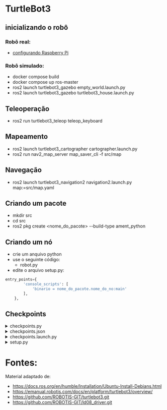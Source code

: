 # TurtleBot3

## inicializando o robô

### Robô real:
- [configurando Raspberry Pi](doc/config_rbp.md)

### Robô simulado:
- docker compose build
- docker compose up ros-master
- ros2 launch turtlebot3_gazebo empty_world.launch.py
- ros2 launch turtlebot3_gazebo turtlebot3_house.launch.py

## Teleoperação
- ros2 run turtlebot3_teleop teleop_keyboard

## Mapeamento
- ros2 launch turtlebot3_cartographer cartographer.launch.py
- ros2 run nav2_map_server map_saver_cli -f src/map

## Navegação
- ros2 launch turtlebot3_navigation2 navigation2.launch.py map:=src/map.yaml

## Criando um pacote
- mkdir src
- cd src
- ros2 pkg create <nome_do_pacote> --build-type ament_python

## Criando um nó
- crie um anquivo python
- use o seguinte código:
    - robot.py
- edite o arquivo setup.py:

```python
entry_points={
        'console_scripts': [
            'binario = nome_do_pacote.nome_do_no:main'
        ],
    },
```


## Checkpoints

<details>
<summary>checkpoints.py</summary>

```python
import rclpy
from rclpy.action import ActionClient
from rclpy.node import Node

from nav2_msgs.action import FollowWaypoints
from geometry_msgs.msg import PoseStamped
from std_srvs.srv import Trigger
import json

class Checkpoints(Node):

    def __init__(self):
        super().__init__('checkpoints')
        self.goal_handle = None
        self._action_client = ActionClient(self, FollowWaypoints, '/follow_waypoints')
        self.srv_start = self.create_service(Trigger, '/start', self.start_callback)
        self.srv_cancel = self.create_service(Trigger, '/cancel', self.cancel_callback)
        self.declare_parameter('checkpoints_file', '')

    def start_callback(self, request, response):

        try:
            checkpoints_file = self.get_parameter('checkpoints_file').get_parameter_value().string_value

            f = open(checkpoints_file)
            data = json.load(f)

            poses = []
            for i in data['poses']:
                p = PoseStamped()
                p.header.frame_id = data['frame_id']
                p.pose.position.x = i['position']['x']
                p.pose.position.y = i['position']['y']
                p.pose.position.z = i['position']['z']
                p.pose.orientation.x = i['orientation']['x']
                p.pose.orientation.y = i['orientation']['y']
                p.pose.orientation.z = i['orientation']['z']
                p.pose.orientation.w = i['orientation']['w']
                poses.append(p)

            goal_msg = FollowWaypoints.Goal()
            goal_msg.poses = poses
            self._action_client.wait_for_server()
            self.goal_handle = self._action_client.send_goal_async(goal_msg)

            response.success = True
            response.message = "Success"
            return response
        except FileNotFoundError as e:
            self.get_logger().error (f"{e}")
            response.success = False
            response.message = f"{e}"
            return response


    def cancel_callback(self, request, response):
        self.goal_handle.result().cancel_goal_async()

        response.success = True
        response.message = "Success"
        return response

def main(args=None):
    rclpy.init(args=args)

    action_client = Checkpoints()
    rclpy.spin(action_client)



if __name__ == '__main__':
    main()
```
</details>

<details>
<summary>checkpoints.json</summary>
 
```json
{
    "frame_id": "map",
    "poses": [
        {"position": {"x":  1.5, "y":  0.5, "z": 0.0}, "orientation": {"x": 0.0, "y": 0.0, "z": 0.0, "w": 1.0}},
        {"position": {"x":  4.0, "y": -4.0, "z": 0.0}, "orientation": {"x": 0.0, "y": 0.0, "z": 0.0, "w": 1.0}},
        {"position": {"x": -3.0, "y": -4.0, "z": 0.0}, "orientation": {"x": 0.0, "y": 0.0, "z": 0.0, "w": 1.0}},
        {"position": {"x": -4.0, "y":  4.0, "z": 0.0}, "orientation": {"x": 0.0, "y": 0.0, "z": 0.0, "w": 1.0}}
    ]
}
```
</details>

<details>
<summary>checkpoints.launch.py</summary>
 
```python
from launch_ros.actions import Node
from launch import LaunchDescription
from ament_index_python.packages import get_package_share_directory
from launch.substitutions import LaunchConfiguration

def generate_launch_description():
    checkpoint = Node(
        package='navigation',
        executable='checkpoints',
        name='checkpoints',
        parameters=[{
            'checkpoints_file': get_package_share_directory('navigation')+'/launch/checkpoints.json'
        }],
    )

    ld = LaunchDescription()
    ld.add_action(checkpoint)
    return ld

```
</details>

<details>
<summary>setup.py</summary>

```python
from setuptools import find_packages, setup

package_name = 'navigation'

setup(
    name=package_name,
    version='0.0.0',
    packages=find_packages(exclude=['test']),
    data_files=[
        ('share/ament_index/resource_index/packages',
            ['resource/' + package_name]),
        ('share/' + package_name, ['package.xml']),
        ('share/' + package_name + '/launch', ['launch/checkpoints.launch.py']),
        ('share/' + package_name + '/launch', ['launch/checkpoints.json']),
    ],
    install_requires=['setuptools'],
    zip_safe=True,
    maintainer='root',
    maintainer_email='root@todo.todo',
    description='TODO: Package description',
    license='TODO: License declaration',
    tests_require=['pytest'],
    entry_points={
        'console_scripts': [
            'checkpoints = navigation.checkpoints:main'
        ],
    },
)
```
</details>

# Fontes:
Material adaptado de:
- https://docs.ros.org/en/humble/Installation/Ubuntu-Install-Debians.html
- https://emanual.robotis.com/docs/en/platform/turtlebot3/overview/
- https://github.com/ROBOTIS-GIT/turtlebot3.git
- https://github.com/ROBOTIS-GIT/ld08_driver.git 